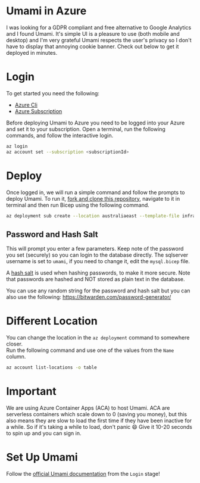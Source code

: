 # Umami in Azure

I was looking for a GDPR compliant and free alternative to Google Analytics and I found Umami. 
It's simple UI is a pleasure to use (both mobile and desktop) and I'm very grateful Umami respects the user's privacy 
so I don't have to display that annoying cookie banner. Check out below to get it deployed in minutes.

# Login

To get started you need the following:

- [Azure Cli](https://learn.microsoft.com/en-us/cli/azure/install-azure-cli)
- [Azure Subscription](https://azure.microsoft.com/en-au/free/)

Before deploying Umami to Azure you need to be logged into your Azure and set it to your subscription.
Open a terminal, run the following commands, and follow the interactive login.

```sh
az login
az account set --subscription <subscriptionId>
```

# Deploy

Once logged in, we will run a simple command and follow the prompts to deploy Umami.
To run it, [fork and clone this repository](https://github.com/tombrereton/umami-azure), navigate to it in terminal and then run Bicep
using the following command.

```sh
az deployment sub create --location australiaeast --template-file infra/main.bicep
```

## Password and Hash Salt

This will prompt you enter a few parameters. Keep note of the password you set (securely) so you can login to the database directly.
The sqlserver username is set to `umami`, if you need to change it, edit the `mysql.bicep` file.

A [hash salt](https://auth0.com/blog/adding-salt-to-hashing-a-better-way-to-store-passwords/) is used when hashing passwords, to make it more secure.
Note that passwords are hashed and NOT stored as plain text in the database.

You can use any random string for the password and hash salt but you can also use the following:
https://bitwarden.com/password-generator/

# Different Location

You can change the location in the `az deployment` command to somewhere closer.  
Run the following command and use one of the values from the `Name` column.

```sh
az account list-locations -o table
```

# Important
We are using Azure Container Apps (ACA) to host Umami. ACA are serverless containers which scale down to 0 (saving you money), 
but this also means they are slow to load the first time if they have been inactive for a while. So if it's taking
a while to load, don't panic :smile: Give it 10-20 seconds to spin up and you can sign in.

# Set Up Umami
Follow the [official Umami documentation](https://umami.is/docs/login) from the `Login` stage!